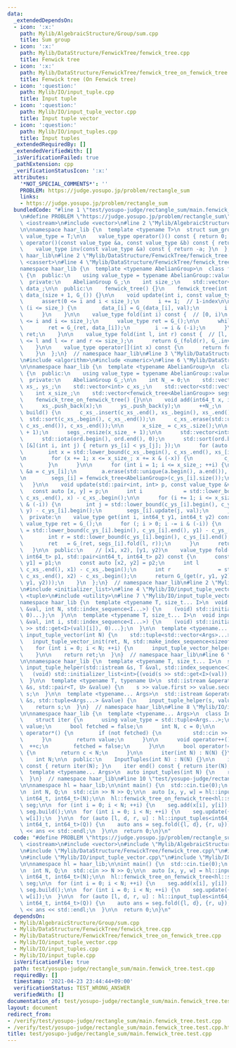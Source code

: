 ```yaml
---
data:
  _extendedDependsOn:
  - icon: ':x:'
    path: Mylib/AlgebraicStructure/Group/sum.cpp
    title: Sum group
  - icon: ':x:'
    path: Mylib/DataStructure/FenwickTree/fenwick_tree.cpp
    title: Fenwick tree
  - icon: ':x:'
    path: Mylib/DataStructure/FenwickTree/fenwick_tree_on_fenwick_tree.cpp
    title: Fenwick tree (On Fenwick tree)
  - icon: ':question:'
    path: Mylib/IO/input_tuple.cpp
    title: Input tuple
  - icon: ':question:'
    path: Mylib/IO/input_tuple_vector.cpp
    title: Input tuple vector
  - icon: ':question:'
    path: Mylib/IO/input_tuples.cpp
    title: Input tuples
  _extendedRequiredBy: []
  _extendedVerifiedWith: []
  _isVerificationFailed: true
  _pathExtension: cpp
  _verificationStatusIcon: ':x:'
  attributes:
    '*NOT_SPECIAL_COMMENTS*': ''
    PROBLEM: https://judge.yosupo.jp/problem/rectangle_sum
    links:
    - https://judge.yosupo.jp/problem/rectangle_sum
  bundledCode: "#line 1 \"test/yosupo-judge/rectangle_sum/main.fenwick_tree.test.cpp\"\
    \n#define PROBLEM \"https://judge.yosupo.jp/problem/rectangle_sum\"\n\n#include\
    \ <iostream>\n#include <vector>\n#line 2 \"Mylib/AlgebraicStructure/Group/sum.cpp\"\
    \n\nnamespace haar_lib {\n  template <typename T>\n  struct sum_group {\n    using\
    \ value_type = T;\n\n    value_type operator()() const { return 0; }\n    value_type\
    \ operator()(const value_type &a, const value_type &b) const { return a + b; }\n\
    \    value_type inv(const value_type &a) const { return -a; }\n  };\n}  // namespace\
    \ haar_lib\n#line 2 \"Mylib/DataStructure/FenwickTree/fenwick_tree.cpp\"\n#include\
    \ <cassert>\n#line 4 \"Mylib/DataStructure/FenwickTree/fenwick_tree.cpp\"\n\n\
    namespace haar_lib {\n  template <typename AbelianGroup>\n  class fenwick_tree\
    \ {\n  public:\n    using value_type = typename AbelianGroup::value_type;\n\n\
    \  private:\n    AbelianGroup G_;\n    int size_;\n    std::vector<value_type>\
    \ data_;\n\n  public:\n    fenwick_tree() {}\n    fenwick_tree(int size) : size_(size),\
    \ data_(size + 1, G_()) {}\n\n    void update(int i, const value_type &val) {\n\
    \      assert(0 <= i and i < size_);\n      i += 1;  // 1-index\n\n      while\
    \ (i <= size_) {\n        data_[i] = G_(data_[i], val);\n        i += i & (-i);\n\
    \      }\n    }\n\n    value_type fold(int i) const {  // [0, i)\n      assert(0\
    \ <= i and i <= size_);\n      value_type ret = G_();\n\n      while (i > 0) {\n\
    \        ret = G_(ret, data_[i]);\n        i -= i & (-i);\n      }\n\n      return\
    \ ret;\n    }\n\n    value_type fold(int l, int r) const {  // [l, r)\n      assert(0\
    \ <= l and l <= r and r <= size_);\n      return G_(fold(r), G_.inv(fold(l)));\n\
    \    }\n\n    value_type operator[](int x) const {\n      return fold(x, x + 1);\n\
    \    }\n  };\n}  // namespace haar_lib\n#line 3 \"Mylib/DataStructure/FenwickTree/fenwick_tree_on_fenwick_tree.cpp\"\
    \n#include <algorithm>\n#include <numeric>\n#line 6 \"Mylib/DataStructure/FenwickTree/fenwick_tree_on_fenwick_tree.cpp\"\
    \n\nnamespace haar_lib {\n  template <typename AbelianGroup>\n  class fenwick_tree_on_fenwick_tree\
    \ {\n  public:\n    using value_type = typename AbelianGroup::value_type;\n\n\
    \  private:\n    AbelianGroup G_;\n\n    int N_ = 0;\n    std::vector<int64_t>\
    \ xs_, ys_;\n    std::vector<int> c_xs_;\n    std::vector<std::vector<int>> c_ys_;\n\
    \    int x_size_;\n    std::vector<fenwick_tree<AbelianGroup>> segs_;\n\n  public:\n\
    \    fenwick_tree_on_fenwick_tree() {}\n\n    void add(int64_t x, int64_t y) {\n\
    \      xs_.push_back(x);\n      ys_.push_back(y);\n      ++N_;\n    }\n\n    void\
    \ build() {\n      c_xs_.insert(c_xs_.end(), xs_.begin(), xs_.end());\n\n    \
    \  std::sort(c_xs_.begin(), c_xs_.end());\n      c_xs_.erase(std::unique(c_xs_.begin(),\
    \ c_xs_.end()), c_xs_.end());\n\n      x_size_ = c_xs_.size();\n\n      c_ys_.resize(x_size_\
    \ + 1);\n      segs_.resize(x_size_ + 1);\n\n      std::vector<int> ord(N_);\n\
    \      std::iota(ord.begin(), ord.end(), 0);\n      std::sort(ord.begin(), ord.end(),\
    \ [&](int i, int j) { return ys_[i] < ys_[j]; });\n      for (auto i : ord) {\n\
    \        int x = std::lower_bound(c_xs_.begin(), c_xs_.end(), xs_[i]) - c_xs_.begin();\n\
    \n        for (x += 1; x <= x_size_; x += x & (-x)) {\n          c_ys_[x].emplace_back(ys_[i]);\n\
    \        }\n      }\n\n      for (int i = 1; i <= x_size_; ++i) {\n        auto\
    \ &a = c_ys_[i];\n        a.erase(std::unique(a.begin(), a.end()), a.end());\n\
    \n        segs_[i] = fenwick_tree<AbelianGroup>(c_ys_[i].size());\n      }\n \
    \   }\n\n    void update(std::pair<int, int> p, const value_type &val) {\n   \
    \   const auto [x, y] = p;\n      int i             = std::lower_bound(c_xs_.begin(),\
    \ c_xs_.end(), x) - c_xs_.begin();\n\n      for (i += 1; i <= x_size_; i += i\
    \ & (-i)) {\n        int j = std::lower_bound(c_ys_[i].begin(), c_ys_[i].end(),\
    \ y) - c_ys_[i].begin();\n        segs_[i].update(j, val);\n      }\n    }\n\n\
    \  private:\n    value_type get(int i, int64_t y1, int64_t y2) const {\n     \
    \ value_type ret = G_();\n      for (; i > 0; i -= i & (-i)) {\n        int l\
    \ = std::lower_bound(c_ys_[i].begin(), c_ys_[i].end(), y1) - c_ys_[i].begin();\n\
    \        int r = std::lower_bound(c_ys_[i].begin(), c_ys_[i].end(), y2) - c_ys_[i].begin();\n\
    \        ret   = G_(ret, segs_[i].fold(l, r));\n      }\n      return ret;\n \
    \   }\n\n  public:\n    // [x1, x2), [y1, y2)\n    value_type fold(std::pair<int64_t,\
    \ int64_t> p1, std::pair<int64_t, int64_t> p2) const {\n      const auto [x1,\
    \ y1] = p1;\n      const auto [x2, y2] = p2;\n      int l               = std::lower_bound(c_xs_.begin(),\
    \ c_xs_.end(), x1) - c_xs_.begin();\n      int r               = std::lower_bound(c_xs_.begin(),\
    \ c_xs_.end(), x2) - c_xs_.begin();\n      return G_(get(r, y1, y2), G_.inv(get(l,\
    \ y1, y2)));\n    }\n  };\n}  // namespace haar_lib\n#line 2 \"Mylib/IO/input_tuple_vector.cpp\"\
    \n#include <initializer_list>\n#line 4 \"Mylib/IO/input_tuple_vector.cpp\"\n#include\
    \ <tuple>\n#include <utility>\n#line 7 \"Mylib/IO/input_tuple_vector.cpp\"\n\n\
    namespace haar_lib {\n  template <typename T, size_t... I>\n  void input_tuple_vector_init(T\
    \ &val, int N, std::index_sequence<I...>) {\n    (void) std::initializer_list<int>{(void(std::get<I>(val).resize(N)),\
    \ 0)...};\n  }\n\n  template <typename T, size_t... I>\n  void input_tuple_vector_helper(T\
    \ &val, int i, std::index_sequence<I...>) {\n    (void) std::initializer_list<int>{(void(std::cin\
    \ >> std::get<I>(val)[i]), 0)...};\n  }\n\n  template <typename... Args>\n  auto\
    \ input_tuple_vector(int N) {\n    std::tuple<std::vector<Args>...> ret;\n\n \
    \   input_tuple_vector_init(ret, N, std::make_index_sequence<sizeof...(Args)>());\n\
    \    for (int i = 0; i < N; ++i) {\n      input_tuple_vector_helper(ret, i, std::make_index_sequence<sizeof...(Args)>());\n\
    \    }\n\n    return ret;\n  }\n}  // namespace haar_lib\n#line 6 \"Mylib/IO/input_tuple.cpp\"\
    \n\nnamespace haar_lib {\n  template <typename T, size_t... I>\n  static void\
    \ input_tuple_helper(std::istream &s, T &val, std::index_sequence<I...>) {\n \
    \   (void) std::initializer_list<int>{(void(s >> std::get<I>(val)), 0)...};\n\
    \  }\n\n  template <typename T, typename U>\n  std::istream &operator>>(std::istream\
    \ &s, std::pair<T, U> &value) {\n    s >> value.first >> value.second;\n    return\
    \ s;\n  }\n\n  template <typename... Args>\n  std::istream &operator>>(std::istream\
    \ &s, std::tuple<Args...> &value) {\n    input_tuple_helper(s, value, std::make_index_sequence<sizeof...(Args)>());\n\
    \    return s;\n  }\n}  // namespace haar_lib\n#line 8 \"Mylib/IO/input_tuples.cpp\"\
    \n\nnamespace haar_lib {\n  template <typename... Args>\n  class InputTuples {\n\
    \    struct iter {\n      using value_type = std::tuple<Args...>;\n      value_type\
    \ value;\n      bool fetched = false;\n      int N, c = 0;\n\n      value_type\
    \ operator*() {\n        if (not fetched) {\n          std::cin >> value;\n  \
    \      }\n        return value;\n      }\n\n      void operator++() {\n      \
    \  ++c;\n        fetched = false;\n      }\n\n      bool operator!=(iter &) const\
    \ {\n        return c < N;\n      }\n\n      iter(int N) : N(N) {}\n    };\n\n\
    \    int N;\n\n  public:\n    InputTuples(int N) : N(N) {}\n\n    iter begin()\
    \ const { return iter(N); }\n    iter end() const { return iter(N); }\n  };\n\n\
    \  template <typename... Args>\n  auto input_tuples(int N) {\n    return InputTuples<Args...>(N);\n\
    \  }\n}  // namespace haar_lib\n#line 10 \"test/yosupo-judge/rectangle_sum/main.fenwick_tree.test.cpp\"\
    \n\nnamespace hl = haar_lib;\n\nint main() {\n  std::cin.tie(0);\n  std::ios::sync_with_stdio(false);\n\
    \n  int N, Q;\n  std::cin >> N >> Q;\n\n  auto [x, y, w] = hl::input_tuple_vector<int64_t,\
    \ int64_t, int64_t>(N);\n\n  hl::fenwick_tree_on_fenwick_tree<hl::sum_group<int64_t>>\
    \ seg;\n\n  for (int i = 0; i < N; ++i) {\n    seg.add(x[i], y[i]);\n  }\n\n \
    \ seg.build();\n\n  for (int i = 0; i < N; ++i) {\n    seg.update({x[i], y[i]},\
    \ w[i]);\n  }\n\n  for (auto [l, d, r, u] : hl::input_tuples<int64_t, int64_t,\
    \ int64_t, int64_t>(Q)) {\n    auto ans = seg.fold({l, d}, {r, u});\n    std::cout\
    \ << ans << std::endl;\n  }\n\n  return 0;\n}\n"
  code: "#define PROBLEM \"https://judge.yosupo.jp/problem/rectangle_sum\"\n\n#include\
    \ <iostream>\n#include <vector>\n#include \"Mylib/AlgebraicStructure/Group/sum.cpp\"\
    \n#include \"Mylib/DataStructure/FenwickTree/fenwick_tree.cpp\"\n#include \"Mylib/DataStructure/FenwickTree/fenwick_tree_on_fenwick_tree.cpp\"\
    \n#include \"Mylib/IO/input_tuple_vector.cpp\"\n#include \"Mylib/IO/input_tuples.cpp\"\
    \n\nnamespace hl = haar_lib;\n\nint main() {\n  std::cin.tie(0);\n  std::ios::sync_with_stdio(false);\n\
    \n  int N, Q;\n  std::cin >> N >> Q;\n\n  auto [x, y, w] = hl::input_tuple_vector<int64_t,\
    \ int64_t, int64_t>(N);\n\n  hl::fenwick_tree_on_fenwick_tree<hl::sum_group<int64_t>>\
    \ seg;\n\n  for (int i = 0; i < N; ++i) {\n    seg.add(x[i], y[i]);\n  }\n\n \
    \ seg.build();\n\n  for (int i = 0; i < N; ++i) {\n    seg.update({x[i], y[i]},\
    \ w[i]);\n  }\n\n  for (auto [l, d, r, u] : hl::input_tuples<int64_t, int64_t,\
    \ int64_t, int64_t>(Q)) {\n    auto ans = seg.fold({l, d}, {r, u});\n    std::cout\
    \ << ans << std::endl;\n  }\n\n  return 0;\n}\n"
  dependsOn:
  - Mylib/AlgebraicStructure/Group/sum.cpp
  - Mylib/DataStructure/FenwickTree/fenwick_tree.cpp
  - Mylib/DataStructure/FenwickTree/fenwick_tree_on_fenwick_tree.cpp
  - Mylib/IO/input_tuple_vector.cpp
  - Mylib/IO/input_tuples.cpp
  - Mylib/IO/input_tuple.cpp
  isVerificationFile: true
  path: test/yosupo-judge/rectangle_sum/main.fenwick_tree.test.cpp
  requiredBy: []
  timestamp: '2021-04-23 23:44:44+09:00'
  verificationStatus: TEST_WRONG_ANSWER
  verifiedWith: []
documentation_of: test/yosupo-judge/rectangle_sum/main.fenwick_tree.test.cpp
layout: document
redirect_from:
- /verify/test/yosupo-judge/rectangle_sum/main.fenwick_tree.test.cpp
- /verify/test/yosupo-judge/rectangle_sum/main.fenwick_tree.test.cpp.html
title: test/yosupo-judge/rectangle_sum/main.fenwick_tree.test.cpp
---
```

